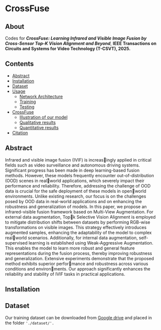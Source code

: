# CrossFuse

## About
Codes for ***CrossFuse: Learning Infrared and Visible Image Fusion by Cross-Sensor Top-K Vision Alignment and Beyond***, **IEEE Transactions on Circuits and Systems for Video Technology (T-CSVT), 2025.**

## Contents

- [Abstract](#Abstract)
- [Installation](#Installation)
- [Dataset](#Dataset)
- [Usage](#Usage)
  - [Network Architecture](#Network-Architecture)
  - [Training](#Training)
  - [Testing](#Testing)
- [CrossFuse](#CrossFuse)
  - [Illustration of our model](#Illustration-of-our-model)
  - [Qualitative results](#Qualitative-results)
  - [Quantitative results](#Quantitative-results)
- [Citation](#Citation)


## Abstract
Infrared and visible image fusion (IVIF) is increasingly applied in critical fields such as video surveillance and autonomous driving systems. Significant progress has been made in deep learning-based fusion methods. However, these models frequently encounter out-of-distribution (OOD) scenes in realworld applications, which severely impact their performance and reliability. Therefore, addressing the challenge of OOD data is crucial for the safe deployment of these models in openworld environments. Unlike existing research, our focus is on the challenges posed by OOD data in real-world applications and on enhancing the robustness and generalization of models. In this paper, we propose an infrared-visible fusion framework based on Multi-View Augmentation. For external data augmentation, Topk Selective Vision Alignment is employed to mitigate distribution shifts between datasets by performing RGB-wise transformations on visible images. This strategy effectively introduces augmented samples, enhancing the adaptability of the model to complex realworld scenarios. Additionally, for internal data augmentation, self-supervised learning is established using Weak-Aggressive Augmentation. This enables the model to learn more robust and general feature representations during the fusion process, thereby improving robustness and generalization. Extensive experiments demonstrate that the proposed method exhibits superior performance and robustness across various conditions and environments. Our approach significantly enhances the reliability and stability of IVIF tasks in practical applications.

## Installation


## Dataset
Our training dataset can be downloaded from [Google drive](https://drive.google.com/file/d/1DJ4btzAnYLtfh9HcLvWcVtFUA9z3xlSQ/view?usp=drive_link) and placed in the folder ``'./dataset/'.``

